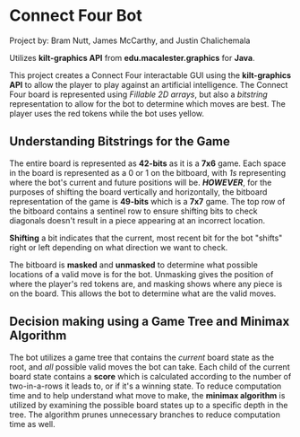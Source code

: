 # Connect Four Bot

Project by: Bram Nutt, James McCarthy, and Justin Chalichemala

Utilizes **kilt-graphics API** from **edu.macalester.graphics** for **Java**.

This project creates a Connect Four interactable GUI using the **kilt-graphics API** to allow the player to play against an artificial intelligence. The Connect Four board is represented using *Fillable 2D arrays*, but also a *bitstring* representation to allow for the bot to determine which moves are best. The player uses the red tokens while the bot uses yellow.

## Understanding Bitstrings for the Game
The entire board is represented as **42-bits** as it is a **7x6** game. Each space in the board is represented as a 0 or 1 on the bitboard, with *1s* representing where the bot's current and future positions will be. **_HOWEVER_**, for the purposes of shifting the board vertically and horizontally, the bitboard representation of the game is **49-bits** which is a **7x7** game. The top row of the bitboard contains a sentinel row to ensure shifting bits to check diagonals doesn't result in a piece appearing at an incorrect location.

**Shifting** a bit indicates that the current, most recent bit for the bot "shifts" right or left depending on what direction we want to check.

The bitboard is **masked** and **unmasked** to determine what possible locations of a valid move is for the bot. Unmasking gives the position of where the player's red tokens are, and masking shows where any piece is on the board. This allows the bot to determine what are the valid moves.

## Decision making using a Game Tree and Minimax Algorithm
The bot utilizes a game tree that contains the *current* board state as the root, and *all* possible valid moves the bot can take. Each child of the current board state contains a **score** which is calculated according to the number of two-in-a-rows it leads to, or if it's a winning state. To reduce computation time and to help understand what move to make, the **minimax algorithm** is utilized by examining the possible board states up to a specific depth in the tree. The algorithm prunes unnecessary branches to reduce computation time as well.
